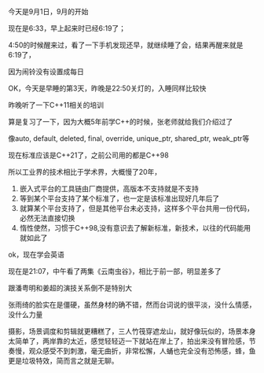 今天是9月1日，9月的开始

现在是6:33，早上起来时已经6:19了；

4:50的时候醒来过，看了一下手机发现还早，就继续睡了会，结果再醒来就是6:19了，

因为闹铃没有设置成每日

OK，今天是早睡的第3天，昨晚是22:50关灯的，入睡同样比较快



昨晚听了一下C++11相关的培训

算是复习了一下，因为大概5年前学C++的时候，张老师就给我们介绍过了

像auto, default, deleted, final, override, unique_ptr, shared_ptr, weak_ptr等

现在标准应该是C++21了，之前公司用的都是C++98

所以工业界的技术相比于学术界，大概慢了20年，

1. 嵌入式平台的工具链由厂商提供，高版本不支持就是不支持
2. 等到某个平台支持了某个标准了，也一定是该标准出现好几年后了
3. 就算某个平台支持了，但是其他平台未必支持，这样多个平台共用一份代码，必然无法直接切换
4. 惰性使然，习惯于C++98,没有意识去了解新标准，新技术，以往的代码能用就如此了

ok，现在学会英语



现在是21:07，中午看了两集《云南虫谷》，相比于前一部，明显差多了

跟潘粤明和姜超的演技关系倒不是特别大

张雨绮的脸实在是僵硬，虽然身材的确不错，然而台词说的很平淡，没什么情感，没什么力量

摄影，场景调度和剪辑就更糟糕了，三人竹筏穿遮龙山，就好像玩似的，场景本身太简单了，两岸靠的太近，感觉轻轻迈一下就站在岸上了，拍出来没有冒险感，节奏慢，观众感受不到刺激，毫无曲折，非常松懈，人蛹也完全没有恐怖感，蜂，鱼更是垃圾特效，简而言之就是无聊。

